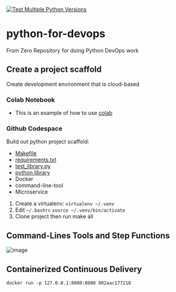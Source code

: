 [![Test Multiple Python Versions](https://github.com/chavitdew/python-for-devops-mar2025/actions/workflows/main.yml/badge.svg)](https://github.com/chavitdew/python-for-devops-mar2025/actions/workflows/main.yml)
# python-for-devops
From Zero Repository for doing  Python DevOps work

## Create a project scaffold
Create development environment that is cloud-based
### Colab Notebook
* This is an example of how to use [colab](https://github.com/chavitdew/python-for-devops-mar2025/blob/85f690f30ee857d321e33d7cb20a3a920145fc4f/getting_started_python.ipynb)
### Github Codespace
Build out python project scaffold:
* [Makefile](https://github.com/chavitdew/python-for-devops-mar2025/blob/051c9d242ab89801ef19963150860847b47dff3c/Makefile)
* [requirements.txt](https://github.com/chavitdew/python-for-devops-mar2025/blob/051c9d242ab89801ef19963150860847b47dff3c/requirements.txt)
* [test_library.py](https://github.com/chavitdew/python-for-devops-mar2025/blob/051c9d242ab89801ef19963150860847b47dff3c/test_devopslib.py)
* [python library](https://github.com/chavitdew/python-for-devops-mar2025/tree/051c9d242ab89801ef19963150860847b47dff3c/devopslib)
* Docker
* command-line-tool
* Microservice 
1. Create a virtualenv: `virtualenv ~/.venv`
2. Edit `~/.bashrc` `source ~/.venv/bin/activate`
3. Clone project then run make all
## Command-Lines Tools and Step Functions
![image](https://github.com/user-attachments/assets/2c7630f9-e554-46f4-94fa-34f7573d988f)

## Containerized Continuous Delivery
`docker run -p 127.0.0.1:8080:8080 802aac177218`
